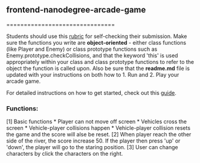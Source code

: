 ## frontend-nanodegree-arcade-game
===============================

Students should use this [rubric](https://review.udacity.com/#!/projects/2696458597/rubric) for self-checking their submission. Make sure the functions you write are **object-oriented** - either class functions (like Player and Enemy) or class prototype functions such as Enemy.prototype.checkCollisions, and that the keyword 'this' is used appropriately within your class and class prototype functions to refer to the object the function is called upon. Also be sure that the **readme.md** file is updated with your instructions on both how to 1. Run and 2. Play your arcade game.

For detailed instructions on how to get started, check out this [guide](https://docs.google.com/document/d/1v01aScPjSWCCWQLIpFqvg3-vXLH2e8_SZQKC8jNO0Dc/pub?embedded=true).

### Functions:
[1] Basic functions
        * Player can not move off screen
        * Vehicles cross the screen
        * Vehicle-player collisions happen
        * Vehicle-player collision resets the game and the score will alse be reset.
[2] When player reach the other side of the river, the score increase 50. If the player then press 'up' or 'down', the player will go to the staring position.
[3] User can change characters by click the characters on the right.